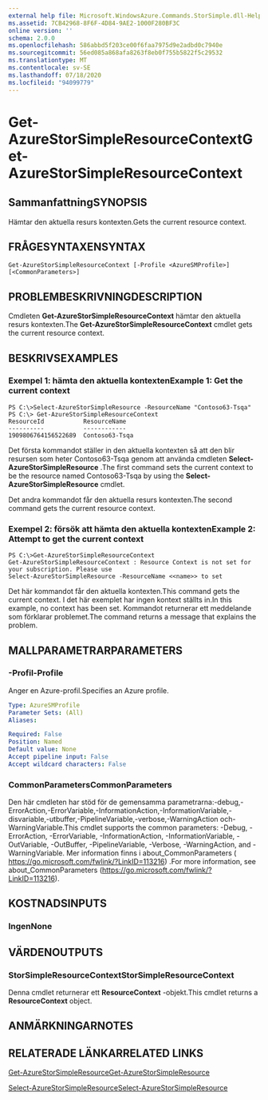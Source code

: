 ```yaml
---
external help file: Microsoft.WindowsAzure.Commands.StorSimple.dll-Help.xml
ms.assetid: 7CB42968-8F6F-4D84-9AE2-1000F280BF3C
online version: ''
schema: 2.0.0
ms.openlocfilehash: 586abbd5f203ce00f6faa7975d9e2adbd0c7940e
ms.sourcegitcommit: 56ed085a868afa8263f8eb0f755b5822f5c29532
ms.translationtype: MT
ms.contentlocale: sv-SE
ms.lasthandoff: 07/18/2020
ms.locfileid: "94099779"
---
```

# <span data-ttu-id="0ab03-101">Get-AzureStorSimpleResourceContext</span><span class="sxs-lookup"><span data-stu-id="0ab03-101">Get-AzureStorSimpleResourceContext</span></span>

## <span data-ttu-id="0ab03-102">Sammanfattning</span><span class="sxs-lookup"><span data-stu-id="0ab03-102">SYNOPSIS</span></span>
<span data-ttu-id="0ab03-103">Hämtar den aktuella resurs kontexten.</span><span class="sxs-lookup"><span data-stu-id="0ab03-103">Gets the current resource context.</span></span>

## <span data-ttu-id="0ab03-104">FRÅGESYNTAXEN</span><span class="sxs-lookup"><span data-stu-id="0ab03-104">SYNTAX</span></span>

```
Get-AzureStorSimpleResourceContext [-Profile <AzureSMProfile>] [<CommonParameters>]
```

## <span data-ttu-id="0ab03-105">PROBLEMBESKRIVNING</span><span class="sxs-lookup"><span data-stu-id="0ab03-105">DESCRIPTION</span></span>
<span data-ttu-id="0ab03-106">Cmdleten **Get-AzureStorSimpleResourceContext** hämtar den aktuella resurs kontexten.</span><span class="sxs-lookup"><span data-stu-id="0ab03-106">The **Get-AzureStorSimpleResourceContext** cmdlet gets the current resource context.</span></span>

## <span data-ttu-id="0ab03-107">BESKRIVS</span><span class="sxs-lookup"><span data-stu-id="0ab03-107">EXAMPLES</span></span>

### <span data-ttu-id="0ab03-108">Exempel 1: hämta den aktuella kontexten</span><span class="sxs-lookup"><span data-stu-id="0ab03-108">Example 1: Get the current context</span></span>
```
PS C:\>Select-AzureStorSimpleResource -ResourceName "Contoso63-Tsqa" 
PS C:\> Get-AzureStorSimpleResourceContext
ResourceId           ResourceName
----------           ------------
1909806764156522689  Contoso63-Tsqa
```

<span data-ttu-id="0ab03-109">Det första kommandot ställer in den aktuella kontexten så att den blir resursen som heter Contoso63-Tsqa genom att använda cmdleten **Select-AzureStorSimpleResource** .</span><span class="sxs-lookup"><span data-stu-id="0ab03-109">The first command sets the current context to be the resource named Contoso63-Tsqa by using the **Select-AzureStorSimpleResource** cmdlet.</span></span>

<span data-ttu-id="0ab03-110">Det andra kommandot får den aktuella resurs kontexten.</span><span class="sxs-lookup"><span data-stu-id="0ab03-110">The second command gets the current resource context.</span></span>

### <span data-ttu-id="0ab03-111">Exempel 2: försök att hämta den aktuella kontexten</span><span class="sxs-lookup"><span data-stu-id="0ab03-111">Example 2: Attempt to get the current context</span></span>
```
PS C:\>Get-AzureStorSimpleResourceContext
Get-AzureStorSimpleResourceContext : Resource Context is not set for your subscription. Please use
Select-AzureStorSimpleResource -ResourceName <<name>> to set
```

<span data-ttu-id="0ab03-112">Det här kommandot får den aktuella kontexten.</span><span class="sxs-lookup"><span data-stu-id="0ab03-112">This command gets the current context.</span></span>
<span data-ttu-id="0ab03-113">I det här exemplet har ingen kontext ställts in.</span><span class="sxs-lookup"><span data-stu-id="0ab03-113">In this example, no context has been set.</span></span>
<span data-ttu-id="0ab03-114">Kommandot returnerar ett meddelande som förklarar problemet.</span><span class="sxs-lookup"><span data-stu-id="0ab03-114">The command returns a message that explains the problem.</span></span>

## <span data-ttu-id="0ab03-115">MALLPARAMETRAR</span><span class="sxs-lookup"><span data-stu-id="0ab03-115">PARAMETERS</span></span>

### <span data-ttu-id="0ab03-116">-Profil</span><span class="sxs-lookup"><span data-stu-id="0ab03-116">-Profile</span></span>
<span data-ttu-id="0ab03-117">Anger en Azure-profil.</span><span class="sxs-lookup"><span data-stu-id="0ab03-117">Specifies an Azure profile.</span></span>

```yaml
Type: AzureSMProfile
Parameter Sets: (All)
Aliases: 

Required: False
Position: Named
Default value: None
Accept pipeline input: False
Accept wildcard characters: False
```

### <span data-ttu-id="0ab03-118">CommonParameters</span><span class="sxs-lookup"><span data-stu-id="0ab03-118">CommonParameters</span></span>
<span data-ttu-id="0ab03-119">Den här cmdleten har stöd för de gemensamma parametrarna:-debug,-ErrorAction,-ErrorVariable,-InformationAction,-InformationVariable,-disvariable,-utbuffer,-PipelineVariable,-verbose,-WarningAction och-WarningVariable.</span><span class="sxs-lookup"><span data-stu-id="0ab03-119">This cmdlet supports the common parameters: -Debug, -ErrorAction, -ErrorVariable, -InformationAction, -InformationVariable, -OutVariable, -OutBuffer, -PipelineVariable, -Verbose, -WarningAction, and -WarningVariable.</span></span> <span data-ttu-id="0ab03-120">Mer information finns i about_CommonParameters ( https://go.microsoft.com/fwlink/?LinkID=113216) .</span><span class="sxs-lookup"><span data-stu-id="0ab03-120">For more information, see about_CommonParameters (https://go.microsoft.com/fwlink/?LinkID=113216).</span></span>

## <span data-ttu-id="0ab03-121">KOSTNADS</span><span class="sxs-lookup"><span data-stu-id="0ab03-121">INPUTS</span></span>

### <span data-ttu-id="0ab03-122">Ingen</span><span class="sxs-lookup"><span data-stu-id="0ab03-122">None</span></span>

## <span data-ttu-id="0ab03-123">VÄRDEN</span><span class="sxs-lookup"><span data-stu-id="0ab03-123">OUTPUTS</span></span>

### <span data-ttu-id="0ab03-124">StorSimpleResourceContext</span><span class="sxs-lookup"><span data-stu-id="0ab03-124">StorSimpleResourceContext</span></span>
<span data-ttu-id="0ab03-125">Denna cmdlet returnerar ett **ResourceContext** -objekt.</span><span class="sxs-lookup"><span data-stu-id="0ab03-125">This cmdlet returns a **ResourceContext** object.</span></span>

## <span data-ttu-id="0ab03-126">ANMÄRKNINGAR</span><span class="sxs-lookup"><span data-stu-id="0ab03-126">NOTES</span></span>

## <span data-ttu-id="0ab03-127">RELATERADE LÄNKAR</span><span class="sxs-lookup"><span data-stu-id="0ab03-127">RELATED LINKS</span></span>

[<span data-ttu-id="0ab03-128">Get-AzureStorSimpleResource</span><span class="sxs-lookup"><span data-stu-id="0ab03-128">Get-AzureStorSimpleResource</span></span>](./Get-AzureStorSimpleResource.md)

[<span data-ttu-id="0ab03-129">Select-AzureStorSimpleResource</span><span class="sxs-lookup"><span data-stu-id="0ab03-129">Select-AzureStorSimpleResource</span></span>](./Select-AzureStorSimpleResource.md)


